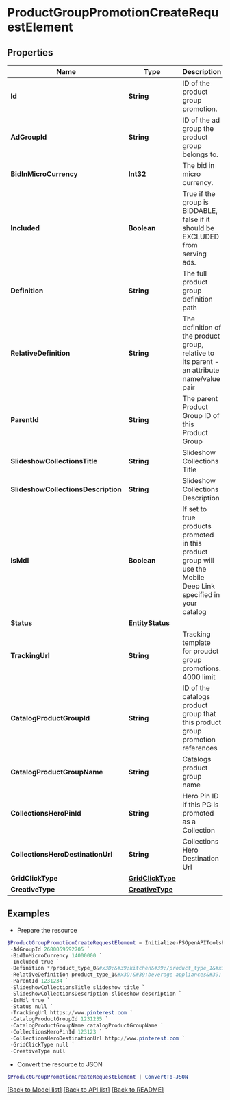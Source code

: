 # ProductGroupPromotionCreateRequestElement
## Properties

Name | Type | Description | Notes
------------ | ------------- | ------------- | -------------
**Id** | **String** | ID of the product group promotion. | [optional] 
**AdGroupId** | **String** | ID of the ad group the product group belongs to. | [optional] 
**BidInMicroCurrency** | **Int32** | The bid in micro currency. | [optional] 
**Included** | **Boolean** | True if the group is BIDDABLE, false if it should be EXCLUDED from serving ads. | [optional] 
**Definition** | **String** | The full product group definition path | [optional] 
**RelativeDefinition** | **String** | The definition of the product group, relative to its parent - an attribute name/value pair | [optional] 
**ParentId** | **String** | The parent Product Group ID of this Product Group | [optional] 
**SlideshowCollectionsTitle** | **String** | Slideshow Collections Title | [optional] 
**SlideshowCollectionsDescription** | **String** | Slideshow Collections Description | [optional] 
**IsMdl** | **Boolean** | If set to true products promoted in this product group will use the Mobile Deep Link specified in your catalog | [optional] 
**Status** | [**EntityStatus**](EntityStatus.md) |  | [optional] 
**TrackingUrl** | **String** | Tracking template for proudct group promotions. 4000 limit | [optional] 
**CatalogProductGroupId** | **String** | ID of the catalogs product group that this product group promotion references | [optional] 
**CatalogProductGroupName** | **String** | Catalogs product group name | [optional] 
**CollectionsHeroPinId** | **String** | Hero Pin ID if this PG is promoted as a Collection | [optional] 
**CollectionsHeroDestinationUrl** | **String** | Collections Hero Destination Url | [optional] 
**GridClickType** | [**GridClickType**](GridClickType.md) |  | [optional] 
**CreativeType** | [**CreativeType**](CreativeType.md) |  | [optional] 

## Examples

- Prepare the resource
```powershell
$ProductGroupPromotionCreateRequestElement = Initialize-PSOpenAPIToolsProductGroupPromotionCreateRequestElement  -Id 2680059592705 `
 -AdGroupId 2680059592705 `
 -BidInMicroCurrency 14000000 `
 -Included true `
 -Definition */product_type_0&#x3D;&#39;kitchen&#39;/product_type_1&#x3D;&#39;beverage appliances&#39; `
 -RelativeDefinition product_type_1&#x3D;&#39;beverage appliances&#39; `
 -ParentId 1231234 `
 -SlideshowCollectionsTitle slideshow title `
 -SlideshowCollectionsDescription slideshow description `
 -IsMdl true `
 -Status null `
 -TrackingUrl https://www.pinterest.com `
 -CatalogProductGroupId 1231235 `
 -CatalogProductGroupName catalogProductGroupName `
 -CollectionsHeroPinId 123123 `
 -CollectionsHeroDestinationUrl http://www.pinterest.com `
 -GridClickType null `
 -CreativeType null
```

- Convert the resource to JSON
```powershell
$ProductGroupPromotionCreateRequestElement | ConvertTo-JSON
```

[[Back to Model list]](../README.md#documentation-for-models) [[Back to API list]](../README.md#documentation-for-api-endpoints) [[Back to README]](../README.md)

